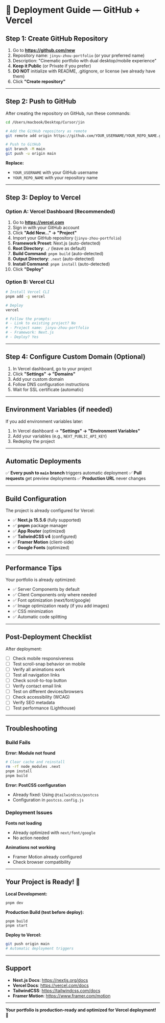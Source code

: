 # 🚀 Deployment Guide — GitHub + Vercel

## Step 1: Create GitHub Repository

1. Go to **https://github.com/new**
2. Repository name: `jinyu-zhou-portfolio` (or your preferred name)
3. Description: "Cinematic portfolio with dual desktop/mobile experience"
4. **Keep it Public** (or Private if you prefer)
5. **DO NOT** initialize with README, .gitignore, or license (we already have them)
6. Click **"Create repository"**

---

## Step 2: Push to GitHub

After creating the repository on GitHub, run these commands:

```bash
cd /Users/macbook/Desktop/Cursor/jin

# Add the GitHub repository as remote
git remote add origin https://github.com/YOUR_USERNAME/YOUR_REPO_NAME.git

# Push to GitHub
git branch -M main
git push -u origin main
```

**Replace:**
- `YOUR_USERNAME` with your GitHub username
- `YOUR_REPO_NAME` with your repository name

---

## Step 3: Deploy to Vercel

### Option A: Vercel Dashboard (Recommended)

1. Go to **https://vercel.com**
2. Sign in with your GitHub account
3. Click **"Add New..." → "Project"**
4. Import your GitHub repository (`jinyu-zhou-portfolio`)
5. **Framework Preset**: Next.js (auto-detected)
6. **Root Directory**: `./` (leave as default)
7. **Build Command**: `pnpm build` (auto-detected)
8. **Output Directory**: `.next` (auto-detected)
9. **Install Command**: `pnpm install` (auto-detected)
10. Click **"Deploy"**

### Option B: Vercel CLI

```bash
# Install Vercel CLI
pnpm add -g vercel

# Deploy
vercel

# Follow the prompts:
# - Link to existing project? No
# - Project name: jinyu-zhou-portfolio
# - Framework: Next.js
# - Deploy? Yes
```

---

## Step 4: Configure Custom Domain (Optional)

1. In Vercel dashboard, go to your project
2. Click **"Settings" → "Domains"**
3. Add your custom domain
4. Follow DNS configuration instructions
5. Wait for SSL certificate (automatic)

---

## Environment Variables (if needed)

If you add environment variables later:

1. In Vercel dashboard → **"Settings" → "Environment Variables"**
2. Add your variables (e.g., `NEXT_PUBLIC_API_KEY`)
3. Redeploy the project

---

## Automatic Deployments

✅ **Every push to `main` branch** triggers automatic deployment
✅ **Pull requests** get preview deployments
✅ **Production URL** never changes

---

## Build Configuration

The project is already configured for Vercel:

- ✅ **Next.js 15.5.6** (fully supported)
- ✅ **pnpm** package manager
- ✅ **App Router** (optimized)
- ✅ **TailwindCSS v4** (configured)
- ✅ **Framer Motion** (client-side)
- ✅ **Google Fonts** (optimized)

---

## Performance Tips

Your portfolio is already optimized:

- ✅ Server Components by default
- ✅ Client Components only where needed
- ✅ Font optimization (next/font/google)
- ✅ Image optimization ready (if you add images)
- ✅ CSS minimization
- ✅ Automatic code splitting

---

## Post-Deployment Checklist

After deployment:

- [ ] Check mobile responsiveness
- [ ] Test scroll-snap behavior on mobile
- [ ] Verify all animations work
- [ ] Test all navigation links
- [ ] Check scroll-to-top button
- [ ] Verify contact email link
- [ ] Test on different devices/browsers
- [ ] Check accessibility (WCAG)
- [ ] Verify SEO metadata
- [ ] Test performance (Lighthouse)

---

## Troubleshooting

### Build Fails

**Error: Module not found**
```bash
# Clear cache and reinstall
rm -rf node_modules .next
pnpm install
pnpm build
```

**Error: PostCSS configuration**
- Already fixed: Using `@tailwindcss/postcss`
- Configuration in `postcss.config.js`

### Deployment Issues

**Fonts not loading**
- Already optimized with `next/font/google`
- No action needed

**Animations not working**
- Framer Motion already configured
- Check browser compatibility

---

## Your Project is Ready! 🎉

**Local Development:**
```bash
pnpm dev
```

**Production Build (test before deploy):**
```bash
pnpm build
pnpm start
```

**Deploy to Vercel:**
```bash
git push origin main
# Automatic deployment triggers
```

---

## Support

- **Next.js Docs**: https://nextjs.org/docs
- **Vercel Docs**: https://vercel.com/docs
- **TailwindCSS**: https://tailwindcss.com/docs
- **Framer Motion**: https://www.framer.com/motion

---

**Your portfolio is production-ready and optimized for Vercel deployment!** 🚀

